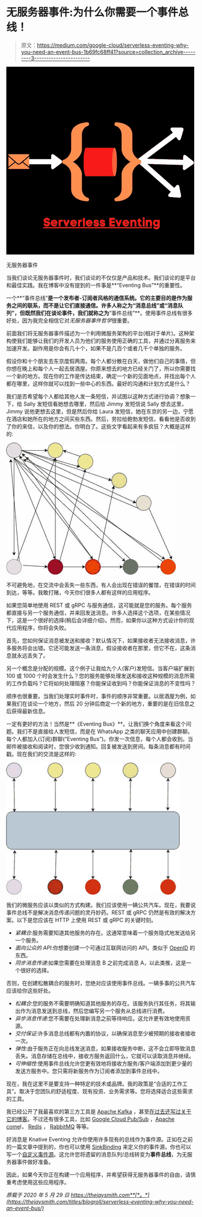 # 无服务器事件:为什么你需要一个事件总线！

> 原文：<https://medium.com/google-cloud/serverless-eventing-why-you-need-an-event-bus-1b69fc68ff41?source=collection_archive---------3----------------------->

![](img/acfbdcf5ee2e6c66bb0ac4cf063bf9dd.png)

无服务器事件

当我们谈论无服务器事件时，我们谈论的不仅仅是产品和技术。我们谈论的是平台和最佳实践。我在博客中没有提到的一件事是**“Eventing Bus”**的重要性。

一个**“事件总线”**是一个发布者-订阅者风格的通信系统。它的主要目的是作为服务之间的联系，而不是让它们直接通信。许多人称之为“消息总线”或“消息队列”，但既然我们在谈论事件，我们就称之为**“事件总线”**。使用事件总线有很多好处，因为我完全相信它对*无服务器事件哲学*很重要。

前面我们将无服务器事件描述为一个利用微服务架构的平台(相对于单片)。这种架构使我们能够让我们的开发人员为他们的服务使用正确的工具，并通过分离服务来加速开发。副作用是你会有几十个，如果不是几百个或者几千个单独的服务。

假设你和十个朋友去东京度假两周。每个人都分散在白天，做他们自己的事情，但你想在晚上和每个人一起去居酒屋。你原来想去的地方已经关门了，所以你需要找一个新的地方。现在你的工作是传达结束，确定一个新的见面地点，并找出每个人都在哪里，这样你就可以找到一些中心的东西。最好的沟通和计划方式是什么？

我们是否希望每个人都给其他人发一条短信，并试图以这种方式进行协调？想象一下，给 Sally 发短信看她想去哪里，然后给 Jimmy 发短信说 Sally 想去这里，Jimmy 说他更想去这里，但是然后你给 Laura 发短信，她在东京的另一边，宁愿在酒店和她所在的地方之间买些东西。然后，劳拉给鲍勃发短信，看看他是否收到了你的来信，以及你的想法。你明白了。这些文字看起来有多疯狂？大概是这样的:

![](img/6a5b1911bd12ee7afbe09bea7e60556f.png)

不可避免地，在交流中会丢失一些东西，有人会出现在错误的餐馆，在错误的时间到达，等等。我敢打赌，今天你们很多人都有这样的应用程序。

如果您简单地使用 REST 或 gRPC 与服务通信，这可能就是您的服务。每个服务都直接与另一个服务通信，并来回发送消息。许多人选择这个选项，在某些情况下，这是一个很好的选择(稍后会详细介绍)。然而，如果你以这种方式设计你的现代应用程序，你将会失败。

首先，您如何保证消息被发送和接收？默认情况下，如果接收者无法接收消息，许多服务将会出错。它还可能发送一条消息，假设接收者在那里，但它不在，这条消息就永远丢失了。

另一个概念是分配的规模。这个例子让我给九个人(客户)发短信。当客户端扩展到 100 或 1000 个时会发生什么？您的服务能够处理发送和接收这种规模的消息所需的工作负载吗？它将如何处理阻塞？你能保证收到吗？你能保证消息的不变性吗？

顺序也很重要。当我们处理实时事件时，事件的顺序非常重要。以居酒屋为例，如果我们在谈论一个地方，然后 20 分钟后商定一个新的地方，重要的是在旧信息之后获得最新信息。

一定有更好的方法！当然是**《Eventing Bus》**。让我们换个角度来看这个问题。我们不是直接给人发短信，而是在 WhatsApp 之类的聊天应用中创建群聊。每个人都加入(订阅)群聊(“Eventing Bus”)。你发一次信息，每个人都会收到。当邮件被接收和阅读时，您很少收到通知。回复被发送到房间。每条消息都有时间戳。现在我们的交流是这样的:

![](img/104d14063cc43545148d578dc30d9b58.png)

我们的微服务应该以类似的方式构建。我们应该使用一辆公共汽车。现在，我要说事件总线不是解决消息传递问题的灵丹妙药。REST 或 gRPC 仍然是有效的解决方案。以下是您应该在 HTTP 上使用 REST 或 gRPC 的关键时刻。

*   *紧耦合*:服务需要知道其他服务的存在。这通常意味着一个服务隐式地发送给另一个服务。
*   *面向公众的 API*:你想要创建一个可通过互联网访问的 API。类似于 [OpenID](https://openid.net/) 的东西。
*   *同步消息传递*:如果您需要在处理消息 B 之前完成消息 A，以此类推，这是一个很好的选择。

否则，在创建松散耦合的服务时，您绝对应该使用事件总线。一辆多事的公共汽车应该给你这些好处。

*   *松耦合*:您的服务不需要明确知道其他服务的存在。该服务执行其任务，将其输出作为消息发送到总线，然后您编写另一个服务从总线进行消费。
*   *异步消息传递*:您不需要在处理新消息之前等待响应。这允许更有效地使用资源。
*   *交付保证*:许多消息总线都有内置的协议，以确保消息至少被预期的接收者接收一次。
*   *弹性*:由于服务正在向总线发送消息，如果接收服务中断，这不会立即导致消息丢失。消息存储在总线中，接收方服务返回什么，它就可以读取消息并继续。
*   *可伸缩性*:使用事件总线允许您更有效地将接收方服务/客户端添加到更少量的发送方服务中。您只需将新服务作为订阅者添加到事件总线中。

现在，我在这里不是要支持一种特定的技术或品牌。我的政策是“合适的工作工具”。取决于您团队的舒适程度、现有投资、业务需求等。您将选择适合这些需求的工具。

我已经公开了我最喜欢的第三方工具是 [Apache Kafka](https://kafka.apache.org/) ，甚至[在过去还写过关于它的博客](https://thejaysmith.com/titles/serverlessjay/serverless-eventing-modernizing-legacy-streaming-with-kafka/)。不过还有很多工具，比如 [Google Cloud Pub/Sub](https://cloud.google.com/pubsub) ，[Apache come](http://camel.apache.org)l， [Redis](http://redis.io) ， [RabbitMQ](https://www.rabbitmq.com/) 等等。

好消息是 Knative Eventing 允许你使用许多现有的总线作为事件源。正如在之前的一篇文章中提到的，你也可以使用 [SinkBinding](https://knative.dev/docs/eventing/samples/sinkbinding/) 来定义你的事件源。你也可以写一个[自定义事件源](https://knative.dev/docs/eventing/samples/writing-receive-adapter-source/)。这允许您将遗留的消息队列/总线转变为**事件总线**，为无服务器事件做好准备。

因此，如果今天你正在构建一个应用程序，并希望获得无服务器事件的自由，请慎重考虑使用这些应用程序。

*原载于 2020 年 5 月 29 日 https://thejaysmith.com**[*。*](https://thejaysmith.com/titles/blogroll/serverless-eventing-why-you-need-an-event-bus/)*